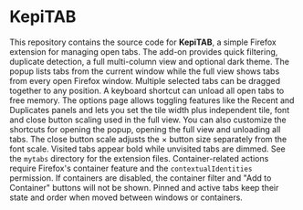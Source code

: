# KepiTAB

This repository contains the source code for **KepiTAB**, a simple Firefox extension for managing open tabs. The add-on provides quick filtering, duplicate detection, a full multi-column view and optional dark theme. The popup lists tabs from the current window while the full view shows tabs from every open Firefox window. Multiple selected tabs can be dragged together to any position. A keyboard shortcut can unload all open tabs to free memory. The options page allows toggling features like the Recent and Duplicates panels and lets you set the tile width plus independent tile, font and close button scaling used in the full view. You can also customize the shortcuts for opening the popup, opening the full view and unloading all tabs. The close button scale adjusts the × button size separately from the font scale. Visited tabs appear bold while unvisited tabs are dimmed. See the `mytabs` directory for the extension files.
Container-related actions require Firefox's container feature and the `contextualIdentities` permission. If containers are disabled, the container filter and "Add to Container" buttons will not be shown. Pinned and active tabs keep their state and order when moved between windows or containers.
